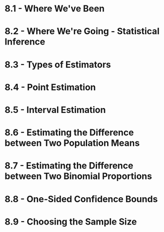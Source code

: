 # 8.1 - Where We've Been
# 8.2 - Where We're Going - Statistical Inference

# 8.3 - Types of Estimators
# 8.4 - Point Estimation
# 8.5 - Interval Estimation
# 8.6 - Estimating the Difference between Two Population Means
# 8.7 - Estimating the Difference between Two Binomial Proportions
# 8.8 - One-Sided Confidence Bounds
# 8.9 - Choosing the Sample Size